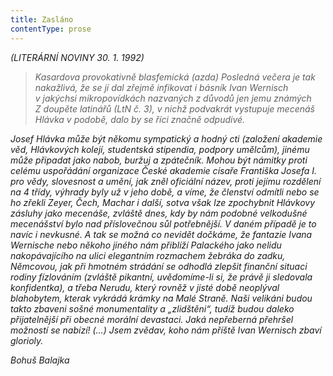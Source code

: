 ```yaml
---
title: Zasláno
contentType: prose
---
```


<section>

_(LITERÁRNÍ NOVINY 30. 1. 1992)_

> _Kasardova provokativně blasfemická (azda) Posledná večera je tak nakažlivá, že se jí dal zřejmě infikovat i básník Ivan Wernisch v jakýchsi mikropovídkách nazvaných z důvodů jen jemu známých Z doupěte latinářů (LtN č. 3), v nichž podvakrát vystupuje mecenáš Hlávka v podobě, dalo by se říci značně odpudivé._

</section>

<section>

_Josef Hlávka může být někomu sympatický a hodný cti (založení akademie věd, Hlávkových kolejí, studentská stipendia, podpory umělcům), jinému může připadat jako nabob, buržuj a zpátečník. Mohou být námitky proti celému uspořádání organizace České akademie císaře Františka Josefa I. pro vědy, slovesnost a umění, jak zněl oficiální název, proti jejímu rozdělení na 4 třídy, výhrady byly už v jeho době, a víme, že členství odmítli nebo se ho zřekli Zeyer, Čech, Machar i další, sotva však lze zpochybnit Hlávkovy zásluhy jako mecenáše, zvláště dnes, kdy by nám podobné velkodušné mecenášství bylo nad příslovečnou sůl potřebnější. V daném případě je to navíc i nevkusné. A tak se možná co nevidět dočkáme, že fantazie Ivana Wernische nebo někoho jiného nám přiblíží Palackého jako nelidu nakopávajícího na ulici elegantním rozmachem žebráka do zadku, Němcovou, jak při hmotném strádání se odhodlá zlepšit finanční situaci rodiny fízlováním (zvláště pikantní, uvědomíme-li si, že právě ji sledovala konfidentka), a třeba Nerudu, který rovněž v jisté době neoplýval blahobytem, kterak vykrádá krámky na Malé Straně. Naši velikáni budou takto zbaveni sošné monumentality a „zlidštěni“, tudíž budou daleko přijatelnější při obecné morální devastaci. Jaká nepřeberná přehršel možností se nabízí! (…) Jsem zvědav, koho nám příště Ivan Wernisch zbaví glorioly._

</section>

<section>

_Bohuš Balajka_

</section>
